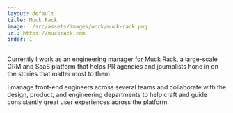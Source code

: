 ```yaml
---
layout: default
title: Muck Rack
image: ./src/assets/images/work/muck-rack.png
url: https://muckrack.com
order: 1
---
```


Currently I work as an engineering manager for Muck Rack, a large-scale CRM and SaaS platform that helps PR agencies and journalists hone in on the stories that matter most to them.

I manage front-end engineers across several teams and collaborate with the design, product, and engineering departments to help craft and guide consistently great user experiences across the platform.
